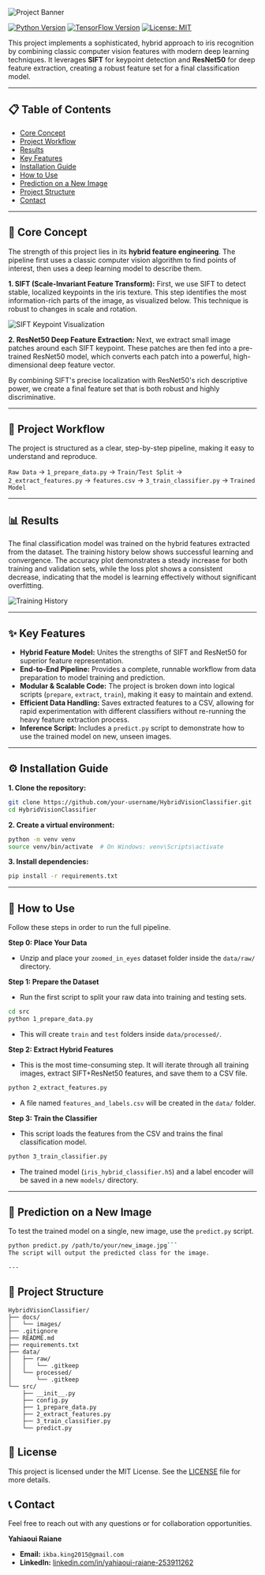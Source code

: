 ![Project Banner](docs/images/banner.png)

[![Python Version](https://img.shields.io/badge/Python-3.8%2B-blue.svg)](https://www.python.org/)
[![TensorFlow Version](https://img.shields.io/badge/TensorFlow-2.x-orange.svg)](https://www.tensorflow.org/)
[![License: MIT](https://img.shields.io/badge/License-MIT-yellow.svg)](https://opensource.org/licenses/MIT)

This project implements a sophisticated, hybrid approach to iris recognition by combining classic computer vision features with modern deep learning techniques. It leverages **SIFT** for keypoint detection and **ResNet50** for deep feature extraction, creating a robust feature set for a final classification model.

---

## 📋 Table of Contents
- [Core Concept](#-core-concept)
- [Project Workflow](#-project-workflow)
- [Results](#-results)
- [Key Features](#-key-features)
- [Installation Guide](#-installation-guide)
- [How to Use](#-how-to-use)
- [Prediction on a New Image](#-prediction-on-a-new-image)
- [Project Structure](#-project-structure)
- [Contact](#-contact)

---

## 🧠 Core Concept

The strength of this project lies in its **hybrid feature engineering**. The pipeline first uses a classic computer vision algorithm to find points of interest, then uses a deep learning model to describe them.

**1. SIFT (Scale-Invariant Feature Transform):**
First, we use SIFT to detect stable, localized keypoints in the iris texture. This step identifies the most information-rich parts of the image, as visualized below. This technique is robust to changes in scale and rotation.

![SIFT Keypoint Visualization](docs/images/sift_visualization.png)

**2. ResNet50 Deep Feature Extraction:**
Next, we extract small image patches around each SIFT keypoint. These patches are then fed into a pre-trained ResNet50 model, which converts each patch into a powerful, high-dimensional deep feature vector.

By combining SIFT's precise localization with ResNet50's rich descriptive power, we create a final feature set that is both robust and highly discriminative.

---

## 🔄 Project Workflow

The project is structured as a clear, step-by-step pipeline, making it easy to understand and reproduce.

`Raw Data` -> `1_prepare_data.py` -> `Train/Test Split` -> `2_extract_features.py` -> `features.csv` -> `3_train_classifier.py` -> `Trained Model`

---

## 📊 Results

The final classification model was trained on the hybrid features extracted from the dataset. The training history below shows successful learning and convergence. The accuracy plot demonstrates a steady increase for both training and validation sets, while the loss plot shows a consistent decrease, indicating that the model is learning effectively without significant overfitting.

![Training History](docs/images/training_plots.png)

---

## ✨ Key Features

-   **Hybrid Feature Model:** Unites the strengths of SIFT and ResNet50 for superior feature representation.
-   **End-to-End Pipeline:** Provides a complete, runnable workflow from data preparation to model training and prediction.
-   **Modular & Scalable Code:** The project is broken down into logical scripts (`prepare`, `extract`, `train`), making it easy to maintain and extend.
-   **Efficient Data Handling:** Saves extracted features to a CSV, allowing for rapid experimentation with different classifiers without re-running the heavy feature extraction process.
-   **Inference Script:** Includes a `predict.py` script to demonstrate how to use the trained model on new, unseen images.

---

## ⚙️ Installation Guide

**1. Clone the repository:**
```bash
git clone https://github.com/your-username/HybridVisionClassifier.git
cd HybridVisionClassifier
```

**2. Create a virtual environment:**
```bash
python -m venv venv
source venv/bin/activate  # On Windows: venv\Scripts\activate
```

**3. Install dependencies:**
```bash
pip install -r requirements.txt
```

---

## 🚀 How to Use

Follow these steps in order to run the full pipeline.

**Step 0: Place Your Data**
-   Unzip and place your `zoomed_in_eyes` dataset folder inside the `data/raw/` directory.

**Step 1: Prepare the Dataset**
-   Run the first script to split your raw data into training and testing sets.
```bash
cd src
python 1_prepare_data.py
```
-   This will create `train` and `test` folders inside `data/processed/`.

**Step 2: Extract Hybrid Features**
-   This is the most time-consuming step. It will iterate through all training images, extract SIFT+ResNet50 features, and save them to a CSV file.
```bash
python 2_extract_features.py
```
-   A file named `features_and_labels.csv` will be created in the `data/` folder.

**Step 3: Train the Classifier**
-   This script loads the features from the CSV and trains the final classification model.
```bash
python 3_train_classifier.py
```
-   The trained model (`iris_hybrid_classifier.h5`) and a label encoder will be saved in a new `models/` directory.

---

## 🔎 Prediction on a New Image

To test the trained model on a single, new image, use the `predict.py` script.

```bash
python predict.py /path/to/your/new_image.jpg```
The script will output the predicted class for the image.

---

```

## 📂 Project Structure
```
HybridVisionClassifier/
├── docs/
│   └── images/
├── .gitignore
├── README.md
├── requirements.txt
├── data/
│   ├── raw/
│   │   └── .gitkeep
│   └── processed/
│       └── .gitkeep
└── src/
    ├── __init__.py
    ├── config.py
    ├── 1_prepare_data.py
    ├── 2_extract_features.py
    ├── 3_train_classifier.py
    └── predict.py
 ```

## 📜 License

This project is licensed under the MIT License. See the [LICENSE](LICENSE) file for more details.


## 📞 Contact

Feel free to reach out with any questions or for collaboration opportunities.

**Yahiaoui Raiane**
-   **Email:** `ikba.king2015@gmail.com`
-   **LinkedIn:** [linkedin.com/in/yahiaoui-raiane-253911262](https://www.linkedin.com/in/yahiaoui-raiane-253911262/)
